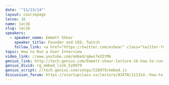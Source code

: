```yaml
---
date: '"11/13/14"'
layout: coursepage
lecno: 16
name: lec16
slug: lec16
speakers:
  - speaker_name: Emmett Shear
    speaker_title: Founder and CEO, Twitch
    follow_link: <a href="https://twitter.com/eshear" class="twitter-follow-button" data-show-count="false" data-show-screen-name="true">Follow @eshear</a>
topic: How to Run a User Interview
video_link: //www.youtube.com/embed/qAws7eXItMk
genius_link: http://tech.genius.com/Emmett-shear-lecture-16-how-to-run-a-user-interview-annotated
genius_divid: rg_embed_link_528979
genius_script: //tech.genius.com/songs/528979/embed.js
discussion_forum: https://startupclass.co/lecture/83470/111314--how-to-run-a-user-interviewbrbemmett-shearb-ifounder-and-ceo-twitchi----
---
```

